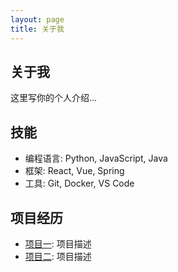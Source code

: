 ```yaml
---
layout: page
title: 关于我
---
```


## 关于我

这里写你的个人介绍...

## 技能

- 编程语言: Python, JavaScript, Java
- 框架: React, Vue, Spring
- 工具: Git, Docker, VS Code

## 项目经历

- [项目一](链接): 项目描述
- [项目二](链接): 项目描述
